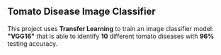 ## Tomato Disease Image Classifier

This project uses **Transfer Learning** to train an image classifier model: **"VGG16"** that is able to identify **10** different tomato diseases with **96%** testing accuracy.
